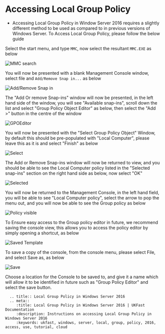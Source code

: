 # Accessing Local Group Policy

* Accessing Local Group Policy in Window Server 2016 requires a slightly different method to be used as compared to in previous versions of Windows Server.
  To Access Local Group Policy, please follow the below guide

Select the start menu, and type `MMC`, now select the resultant `MMC.EXE` as below

![MMC search](files/localpolicyeditor/searchmmc.PNG)

You will now be presented with a blank Management Console window, select file and `Add/Remove Snap in...` as below

![Add/Remove Snap in](files/localpolicyeditor/fileaddsnap.PNG)

The "Add Or remove Snap-ins" window will now be presented, in the left hand side of the window, you will see "Available snap-ins", scroll down the list and select "Group Policy Object Editor" as below, then select the "Add >" button in the centre of the window

![GPOEditor](files/localpolicyeditor/choosesnap.PNG)

You will now be presented with the "Select Group Policy Object" Window, by default this should be pre-populated with "Local Computer", please leave this as it is and select "Finish" as below

![Select](files/localpolicyeditor/selectlocalpolicy.PNG)

The Add or Remove Snap-ins window will now be returned to view, and you should be able to see the Local Computer policy listed in the "Selected snap-ins" section on the right hand side as below, now select "OK"

![Selected](files/localpolicyeditor/added.PNG)

You will now be returned to the Management Console, in the left hand field, you will be able to see "Local Computer policy", select the arrow to pop the menu out, and you will now be able to see the Group policy as below

![Policy visible](files/localpolicyeditor/policiesexpanded.PNG)

To Ensure easy access to the Group policy editor in future, we recommend saving the console view, this allows you to access the policy editor by simply opening a shortcut, as below

![Saved Template](files/localpolicyeditor/savedpolicyeditor.PNG)

To save a copy of the console, from the console menu, please select File, and select Save as, as below

![Save](files/localpolicyeditor/filesaveas.PNG)

Choose a location for the Console to be saved to, and give it a name which will allow it to be identified in future such as "Group Policy Editor" and select the save button.

```eval_rst
  .. title:: Local Group Policy in Windows Server 2016
  .. meta::
     :title: Local Group Policy in Windows Server 2016 | UKFast Documentation
     :description: Instructions on accessing Local Group Policy in Windows Server 2016
     :keywords: ukfast, windows, server, local, group, policy, 2016, access, use, tutorial, cloud
```
